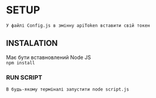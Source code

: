# SETUP
`У файлі Config.js в змінну apiToken вставити свій токен`

## INSTALATION
Має бути вставновлений Node JS <br />
`npm install`

### RUN SCRIPT
`В будь-якому терміналі запустити node script.js`
